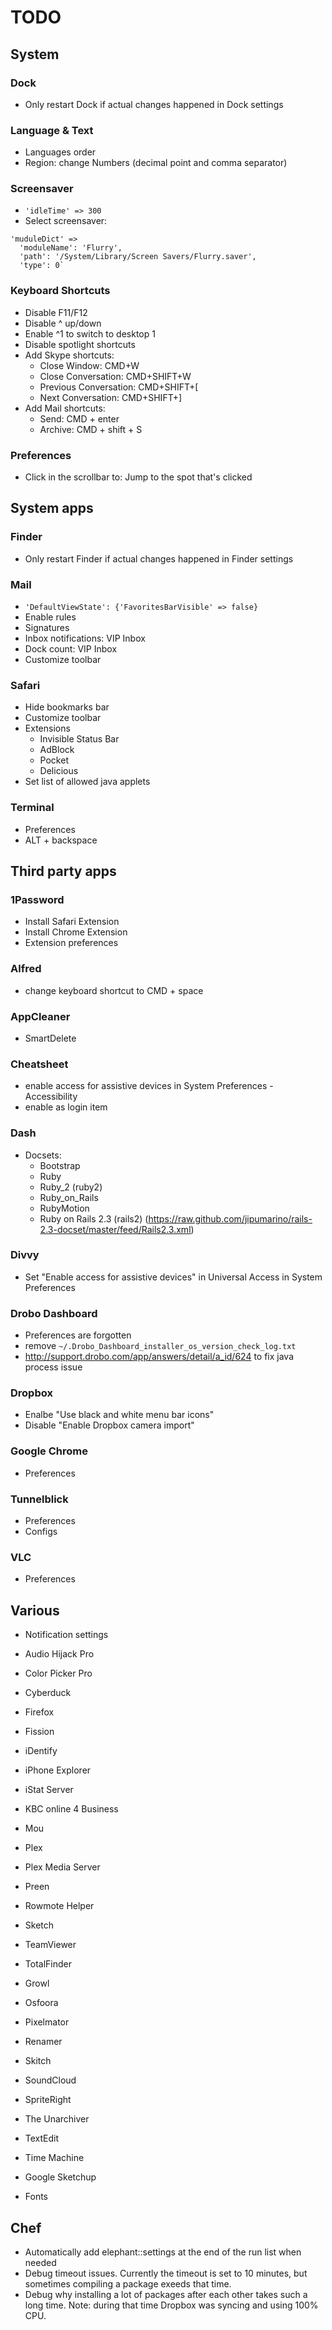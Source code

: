 # TODO

## System

### Dock
* Only restart Dock if actual changes happened in Dock settings

### Language & Text
* Languages order
* Region: change Numbers (decimal point and comma separator)

### Screensaver
* `'idleTime' => 300`
* Select screensaver:
```
'muduleDict' =>
  'moduleName': 'Flurry',
  'path': '/System/Library/Screen Savers/Flurry.saver',
  'type': 0`
```

### Keyboard Shortcuts
* Disable F11/F12
* Disable ^ up/down
* Enable ^1 to switch to desktop 1
* Disable spotlight shortcuts
* Add Skype shortcuts:
  * Close Window: CMD+W
  * Close Conversation: CMD+SHIFT+W
  * Previous Conversation: CMD+SHIFT+[
  * Next Conversation: CMD+SHIFT+]
* Add Mail shortcuts:
  * Send: CMD + enter
  * Archive: CMD + shift + S

### Preferences
* Click in the scrollbar to: Jump to the spot that's clicked

## System apps

### Finder
* Only restart Finder if actual changes happened in Finder settings

### Mail
* `'DefaultViewState': {'FavoritesBarVisible' => false}`
* Enable rules
* Signatures
* Inbox notifications: VIP Inbox
* Dock count: VIP Inbox
* Customize toolbar

### Safari
* Hide bookmarks bar
* Customize toolbar
* Extensions
  * Invisible Status Bar
  * AdBlock
  * Pocket
  * Delicious
* Set list of allowed java applets

### Terminal
* Preferences
* ALT + backspace

## Third party apps

### 1Password
* Install Safari Extension
* Install Chrome Extension
* Extension preferences

### Alfred
* change keyboard shortcut to CMD + space

### AppCleaner
* SmartDelete

### Cheatsheet
* enable access for assistive devices in System Preferences - Accessibility
* enable as login item

### Dash
* Docsets:
  * Bootstrap
  * Ruby
  * Ruby_2 (ruby2)
  * Ruby_on_Rails
  * RubyMotion
  * Ruby on Rails 2.3 (rails2) (https://raw.github.com/jipumarino/rails-2.3-docset/master/feed/Rails2.3.xml)

### Divvy
* Set "Enable access for assistive devices" in Universal Access in System Preferences

### Drobo Dashboard
* Preferences are forgotten
* remove `~/.Drobo_Dashboard_installer_os_version_check_log.txt`
* http://support.drobo.com/app/answers/detail/a_id/624 to fix java process issue

### Dropbox
* Enalbe "Use black and white menu bar icons"
* Disable "Enable Dropbox camera import"

### Google Chrome
* Preferences

### Tunnelblick
* Preferences
* Configs

### VLC
* Preferences

## Various
* Notification settings

* Audio Hijack Pro
* Color Picker Pro
* Cyberduck
* Firefox
* Fission
* iDentify
* iPhone Explorer
* iStat Server
* KBC online 4 Business
* Mou
* Plex
* Plex Media Server
* Preen
* Rowmote Helper
* Sketch
* TeamViewer
* TotalFinder

* Growl
* Osfoora
* Pixelmator
* Renamer
* Skitch
* SoundCloud
* SpriteRight
* The Unarchiver

* TextEdit
* Time Machine

* Google Sketchup

* Fonts

## Chef
* Automatically add elephant::settings at the end of the run list when needed
* Debug timeout issues. Currently the timeout is set to 10 minutes, but sometimes compiling a package exeeds that time.
* Debug why installing a lot of packages after each other takes such a long time. Note: during that time Dropbox was syncing and using 100% CPU.
